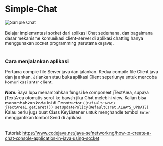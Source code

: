 # Simple-Chat
![Sample Chat](https://c1.staticflickr.com/2/1947/45229478822_3dc49bd214_b.jpg)<br>
<br>
Belajar implementasi socket dari aplikasi Chat sederhana, dan bagaimana dasar mekanisme komunikasi client-server di aplikasi chatting hanya menggunakan socket programming (terutama di java).<br>
<br>
### Cara menjalankan aplikasi<br>
Pertama compile file Server.java dan jalankan. Kedua compile file Client.java dan jalankan. Jalankan atau buka aplikasi Client seperlunya untuk mencoba komunikasi antar client.<br>
<br>
***Note:*** Saya lupa menambahkan fungsi ke component jTextArea, supaya jTextArea otomatis scroll ke bawah jika Chat melebihi view. Kalian bisa menambahkan kode ini di Constructor `((DefaultCaret) jTextArea1.getCaret()).setUpdatePolicy(DefaultCaret.ALWAYS_UPDATE)`<br>
Kalau perlu juga buat Class KeyListener untuk menghandle tombol `Enter` menggantikan tombol Send di aplikasi.<br>
<br>
<br>
Tutorial: https://www.codejava.net/java-se/networking/how-to-create-a-chat-console-application-in-java-using-socket

